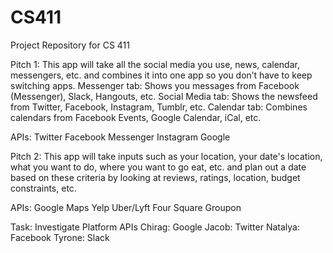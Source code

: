# CS411
Project Repository for CS 411

Pitch 1:
This app will take all the social media you use, news, calendar, messengers, etc. 
and combines it into one app so you don’t have to keep switching apps. 
Messenger tab: Shows you messages from Facebook (Messenger), Slack, Hangouts, etc.
Social Media tab: Shows the newsfeed from Twitter, Facebook, Instagram, Tumblr, etc.
Calendar tab: Combines calendars from Facebook Events, Google Calendar, iCal, etc.

APIs: 
Twitter
Facebook Messenger
Instagram
Google

Pitch 2:
This app will take inputs such as your location, your date's location, what you want to do, where you want to go eat,
etc. and plan out a date based on these criteria by looking at reviews, ratings, location, budget constraints, etc.

APIs:
Google Maps
Yelp
Uber/Lyft
Four Square
Groupon


Task: Investigate Platform APIs
Chirag: Google
Jacob: Twitter
Natalya: Facebook
Tyrone: Slack
